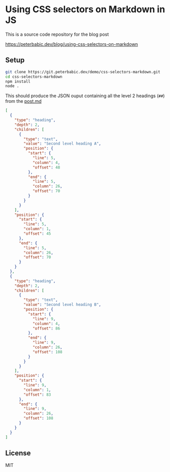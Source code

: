 # Using CSS selectors on Markdown in JS

This is a source code repository for the blog post

<https://peterbabic.dev/blog/using-css-selectors-on-markdown>

## Setup

```bash
git clone https://git.peterbabic.dev/demo/css-selectors-markdown.git
cd css-selectors-markdown
npm install
node .
```

This should produce the JSON ouput containing all the level 2 headings
(`##`) from the [post.md](post.md)

```json
[
  {
    "type": "heading",
    "depth": 2,
    "children": [
      {
        "type": "text",
        "value": "Second level heading A",
        "position": {
          "start": {
            "line": 5,
            "column": 4,
            "offset": 48
          },
          "end": {
            "line": 5,
            "column": 26,
            "offset": 70
          }
        }
      }
    ],
    "position": {
      "start": {
        "line": 5,
        "column": 1,
        "offset": 45
      },
      "end": {
        "line": 5,
        "column": 26,
        "offset": 70
      }
    }
  },
  {
    "type": "heading",
    "depth": 2,
    "children": [
      {
        "type": "text",
        "value": "Second level heading B",
        "position": {
          "start": {
            "line": 9,
            "column": 4,
            "offset": 86
          },
          "end": {
            "line": 9,
            "column": 26,
            "offset": 108
          }
        }
      }
    ],
    "position": {
      "start": {
        "line": 9,
        "column": 1,
        "offset": 83
      },
      "end": {
        "line": 9,
        "column": 26,
        "offset": 108
      }
    }
  }
]
```

## License

MIT
